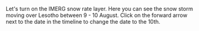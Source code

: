 <p>Let's turn on the IMERG snow rate layer. Here you can see the snow storm moving over Lesotho between 9 - 10 August. Click on the forward arrow next to the date in the timeline to change the date to the 10th.</p>
